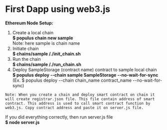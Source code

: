<h1>First Dapp using web3.js</h1>

**Ethereum Node Setup:**

1.	Create a local chain<br />
	**$ populus chain new sample**<br />
	Note: here sample is chain name
2.	Initiate chain<br />
 	**$ chains/sample /./init_chain.sh**
3.	Run the chain<br />
	**$ chains/sample /./run_chain.sh**
4.	Deploy SampleStorage (contract name) contract to sample local chain<br />
    **$ populus deploy --chain sample SampleStorage --no-wait-for-sync**<br />
    (Ex. $ populus deploy --chain chain_name contract_name --no-wait-for-sync)

```Note: When you create a chain and deploy smart contract on chain it will create registrar.json file. This file contain address of smart contract. This address is used to call smart contract function by web3.js. Copy contract address and paste it on server.js file.  ```

If you did everything correctly, then run server.js file<br />
**$ node server.js**
